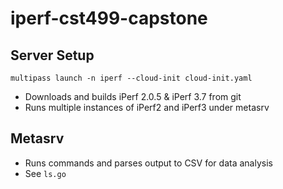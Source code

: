 # iperf-cst499-capstone

## Server Setup

    multipass launch -n iperf --cloud-init cloud-init.yaml

* Downloads and builds iPerf 2.0.5 & iPerf 3.7 from git
* Runs multiple instances of iPerf2 and iPerf3 under metasrv

## Metasrv

* Runs commands and parses output to CSV for data analysis
* See `ls.go`
